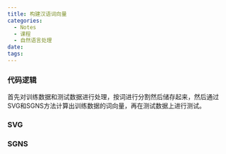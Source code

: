 ```yaml
---
title: 构建汉语词向量
categories:
  - Notes
  - 课程
  - 自然语言处理
date:
tags:
---
```


### 代码逻辑
首先对训练数据和测试数据进行处理，按词进行分割然后储存起来，然后通过SVG和SGNS方法计算出训练数据的词向量，再在测试数据上进行测试。

### SVG


### SGNS